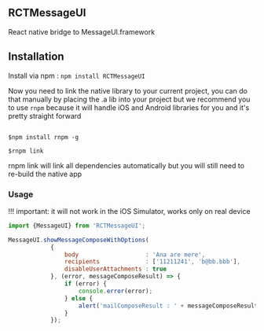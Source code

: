 ## RCTMessageUI

React native bridge to MessageUI.framework

## Installation
Install via npm :
`npm install RCTMessageUI`

Now you need to link the native library to your current project, you can do that manually
by placing the .a lib into your project but we recommend you to use `rnpm` because it will
handle iOS and Android libraries for you and it's pretty straight forward

```

$npm install rnpm -g

$rnpm link

```

rnpm link will link all dependencies automatically but you will still need to re-build the native app

### Usage
!!! important: it will not work in the iOS Simulator, works only on real device


```javascript
import {MessageUI} from 'RCTMessageUI';

MessageUI.showMessageComposeWithOptions(
            {
                body                   : 'Ana are mere',
                recipients             : ['11211241', 'b@bb.bbb'],
                disableUserAttachments : true
            }, (error, messageComposeResult) => {
                if (error) {
                    console.error(error);
                } else {
                    alert('mailComposeResult : ' + messageComposeResult);
                }
            });
```
